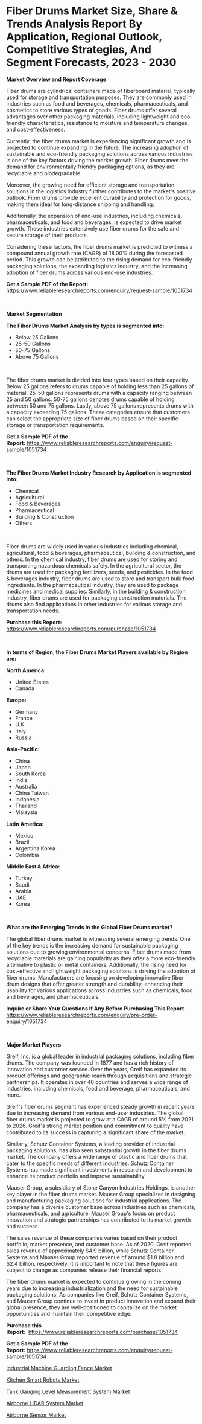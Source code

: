 <p><h1>Fiber Drums Market Size, Share & Trends Analysis Report By Application, Regional Outlook, Competitive Strategies, And Segment Forecasts, 2023 - 2030</h1></p><p><strong>Market Overview and Report Coverage</strong></p>
<p><p>Fiber drums are cylindrical containers made of fiberboard material, typically used for storage and transportation purposes. They are commonly used in industries such as food and beverages, chemicals, pharmaceuticals, and cosmetics to store various types of goods. Fiber drums offer several advantages over other packaging materials, including lightweight and eco-friendly characteristics, resistance to moisture and temperature changes, and cost-effectiveness.</p><p>Currently, the fiber drums market is experiencing significant growth and is projected to continue expanding in the future. The increasing adoption of sustainable and eco-friendly packaging solutions across various industries is one of the key factors driving the market growth. Fiber drums meet the demand for environmentally friendly packaging options, as they are recyclable and biodegradable.</p><p>Moreover, the growing need for efficient storage and transportation solutions in the logistics industry further contributes to the market's positive outlook. Fiber drums provide excellent durability and protection for goods, making them ideal for long-distance shipping and handling.</p><p>Additionally, the expansion of end-use industries, including chemicals, pharmaceuticals, and food and beverages, is expected to drive market growth. These industries extensively use fiber drums for the safe and secure storage of their products.</p><p>Considering these factors, the fiber drums market is predicted to witness a compound annual growth rate (CAGR) of 18.00% during the forecasted period. This growth can be attributed to the rising demand for eco-friendly packaging solutions, the expanding logistics industry, and the increasing adoption of fiber drums across various end-use industries.</p></p>
<p><strong>Get a Sample PDF of the Report:</strong> <a href="https://www.reliableresearchreports.com/enquiry/request-sample/1051734">https://www.reliableresearchreports.com/enquiry/request-sample/1051734</a></p>
<p>&nbsp;</p>
<p><strong>Market Segmentation</strong></p>
<p><strong>The Fiber Drums Market Analysis by types is segmented into:</strong></p>
<p><ul><li>Below 25 Gallons</li><li>25-50 Gallons</li><li>50-75 Gallons</li><li>Above 75 Gallons</li></ul></p>
<p>&nbsp;</p>
<p><p>The fiber drums market is divided into four types based on their capacity. Below 25 gallons refers to drums capable of holding less than 25 gallons of material. 25-50 gallons represents drums with a capacity ranging between 25 and 50 gallons. 50-75 gallons denotes drums capable of holding between 50 and 75 gallons. Lastly, above 75 gallons represents drums with a capacity exceeding 75 gallons. These categories ensure that customers can select the appropriate size of fiber drums based on their specific storage or transportation requirements.</p></p>
<p><strong>Get a Sample PDF of the Report:</strong>&nbsp;<a href="https://www.reliableresearchreports.com/enquiry/request-sample/1051734">https://www.reliableresearchreports.com/enquiry/request-sample/1051734</a></p>
<p>&nbsp;</p>
<p><strong>The Fiber Drums Market Industry Research by Application is segmented into:</strong></p>
<p><ul><li>Chemical</li><li>Agricultural</li><li>Food & Beverages</li><li>Pharmaceutical</li><li>Building & Construction</li><li>Others</li></ul></p>
<p>&nbsp;</p>
<p><p>Fiber drums are widely used in various industries including chemical, agricultural, food & beverages, pharmaceutical, building & construction, and others. In the chemical industry, fiber drums are used for storing and transporting hazardous chemicals safely. In the agricultural sector, the drums are used for packaging fertilizers, seeds, and pesticides. In the food & beverages industry, fiber drums are used to store and transport bulk food ingredients. In the pharmaceutical industry, they are used to package medicines and medical supplies. Similarly, in the building & construction industry, fiber drums are used for packaging construction materials. The drums also find applications in other industries for various storage and transportation needs.</p></p>
<p><strong>Purchase this Report:</strong>&nbsp; <a href="https://www.reliableresearchreports.com/purchase/1051734">https://www.reliableresearchreports.com/purchase/1051734</a></p>
<p>&nbsp;</p>
<p><strong>In terms of Region, the Fiber Drums Market Players available by Region are:</strong></p>
<p>
    <p> <strong> North America: </strong>
        <ul>
            <li>United States</li>
            <li>Canada</li>
        </ul>
        </p> 
    <p> <strong> Europe: </strong>
        <ul>
            <li>Germany</li>
            <li>France</li>
            <li>U.K.</li>
            <li>Italy</li>
            <li>Russia</li>
        </ul>
        </p> 
    <p> <strong> Asia-Pacific: </strong>
        <ul>
            <li>China</li>
            <li>Japan</li>
            <li>South Korea</li>
            <li>India</li>
            <li>Australia</li>
            <li>China Taiwan</li>
            <li>Indonesia</li>
            <li>Thailand</li>
            <li>Malaysia</li>
        </ul>
        </p> 
    <p> <strong> Latin America: </strong>
        <ul>
            <li>Mexico</li>
            <li>Brazil</li>
            <li>Argentina Korea</li>
            <li>Colombia</li>
        </ul>
        </p> 
    <p> <strong> Middle East & Africa: </strong>
        <ul>
            <li>Turkey</li>
            <li>Saudi</li>
            <li>Arabia</li>
            <li>UAE</li>
            <li>Korea</li>
        </ul>
    </p>
    </p>
<p>&nbsp;</p>
<p><strong>What are the Emerging Trends in the Global Fiber Drums market?</strong></p>
<p><p>The global fiber drums market is witnessing several emerging trends. One of the key trends is the increasing demand for sustainable packaging solutions due to growing environmental concerns. Fiber drums made from recyclable materials are gaining popularity as they offer a more eco-friendly alternative to plastic or metal containers. Additionally, the rising need for cost-effective and lightweight packaging solutions is driving the adoption of fiber drums. Manufacturers are focusing on developing innovative fiber drum designs that offer greater strength and durability, enhancing their usability for various applications across industries such as chemicals, food and beverages, and pharmaceuticals.</p></p>
<p><strong>Inquire or Share Your Questions If Any Before Purchasing This Report</strong>- <a href="https://www.reliableresearchreports.com/enquiry/pre-order-enquiry/1051734">https://www.reliableresearchreports.com/enquiry/pre-order-enquiry/1051734</a></p>
<p>&nbsp;</p>
<p><strong>Major Market Players</strong></p>
<p><p>Greif, Inc. is a global leader in industrial packaging solutions, including fiber drums. The company was founded in 1877 and has a rich history of innovation and customer service. Over the years, Greif has expanded its product offerings and geographic reach through acquisitions and strategic partnerships. It operates in over 40 countries and serves a wide range of industries, including chemicals, food and beverage, pharmaceuticals, and more.</p><p>Greif's fiber drums segment has experienced steady growth in recent years due to increasing demand from various end-user industries. The global fiber drums market is projected to grow at a CAGR of around 5% from 2021 to 2026. Greif's strong market position and commitment to quality have contributed to its success in capturing a significant share of the market.</p><p>Similarly, Schutz Container Systems, a leading provider of industrial packaging solutions, has also seen substantial growth in the fiber drums market. The company offers a wide range of plastic and fiber drums that cater to the specific needs of different industries. Schutz Container Systems has made significant investments in research and development to enhance its product portfolio and improve sustainability.</p><p>Mauser Group, a subsidiary of Stone Canyon Industries Holdings, is another key player in the fiber drums market. Mauser Group specializes in designing and manufacturing packaging solutions for industrial applications. The company has a diverse customer base across industries such as chemicals, pharmaceuticals, and agriculture. Mauser Group's focus on product innovation and strategic partnerships has contributed to its market growth and success.</p><p>The sales revenue of these companies varies based on their product portfolio, market presence, and customer base. As of 2020, Greif reported sales revenue of approximately $4.9 billion, while Schutz Container Systems and Mauser Group reported revenue of around $1.8 billion and $2.4 billion, respectively. It is important to note that these figures are subject to change as companies release their financial reports.</p><p>The fiber drums market is expected to continue growing in the coming years due to increasing industrialization and the need for sustainable packaging solutions. As companies like Greif, Schutz Container Systems, and Mauser Group continue to invest in product innovation and expand their global presence, they are well-positioned to capitalize on the market opportunities and maintain their competitive edge.</p></p>
<p><strong>Purchase this Report:</strong>&nbsp;&nbsp;<a href="https://www.reliableresearchreports.com/purchase/1051734">https://www.reliableresearchreports.com/purchase/1051734</a></p>
<p></p>
<p><strong>Get a Sample PDF of the Report:</strong>&nbsp;<a href="https://www.reliableresearchreports.com/enquiry/request-sample/1051734">https://www.reliableresearchreports.com/enquiry/request-sample/1051734</a></p>
<p><p><a href="https://www.linkedin.com/pulse/industrial-machine-guarding-fence-market-size-2023-2030-1anae/">Industrial Machine Guarding Fence Market</a></p><p><a href="https://www.linkedin.com/pulse/kitchen-smart-robots-market-insights-players-forecast-qbj5e/">Kitchen Smart Robots Market</a></p><p><a href="https://www.linkedin.com/pulse/tank-gauging-level-measurement-system-market-size-share-global-u1xhe/">Tank Gauging Level Measurement System Market</a></p><p><a href="https://medium.com/@amandagarza17/airborne-lidar-system-market-the-key-to-successful-business-strategy-forecast-till-2030-d752100c35bd">Airborne LiDAR System Market</a></p><p><a href="https://medium.com/@tracylarson12/airborne-sensor-market-size-market-outlook-and-market-forecast-2023-to-2030-e1a826123db0">Airborne Sensor Market</a></p></p>